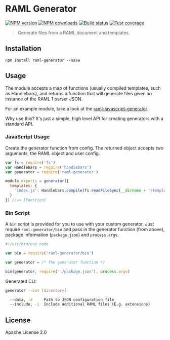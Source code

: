 # RAML Generator

[![NPM version][npm-image]][npm-url]
[![NPM downloads][downloads-image]][downloads-url]
[![Build status][travis-image]][travis-url]
[![Test coverage][coveralls-image]][coveralls-url]

> Generate files from a RAML document and templates.

## Installation

```
npm install raml-generator --save
```

## Usage

The module accepts a map of functions (usually compiled templates, such as Handlebars), and returns a function that will generate files given an instance of the RAML 1 parser JSON.

For an example module, take a look at the [raml-javascript-generator](https://github.com/mulesoft-labs/raml-javascript-generator).

Why use this? It's just a simple, high level API for creating generators with a standard API.

### JavaScript Usage

Create the generator function from config. The returned object accepts two arguments, the RAML object and user config.

```js
var fs = require('fs')
var Handlebars = require('handlebars')
var generator = require('raml-generator')

module.exports = generator({
  templates: {
    'index.js': Handlebars.compile(fs.readFileSync(__dirname + '/templates/index.js.hbs', 'utf8'))
  }
}) //=> [Function]
```

### Bin Script

A `bin` script is provided for you to use with your custom generator. Just require `raml-generator/bin` and pass in the generator function (from above), package information (`package.json`) and `process.argv`.

```js
#!/usr/bin/env node

var bin = require('raml-generator/bin')

var generator = /* The generator function */

bin(generator, require('./package.json'), process.argv)
```

Generated CLI:

```sh
generator --out [directory]

  --data, -d     Path to JSON configuration file
  --include, -i  Include additional RAML files (E.g. extensions)
```

## License

Apache License 2.0

[npm-image]: https://img.shields.io/npm/v/raml-generator.svg?style=flat
[npm-url]: https://npmjs.org/package/raml-generator
[downloads-image]: https://img.shields.io/npm/dm/raml-generator.svg?style=flat
[downloads-url]: https://npmjs.org/package/raml-generator
[travis-image]: https://img.shields.io/travis/mulesoft-labs/raml-generator.svg?style=flat
[travis-url]: https://travis-ci.org/mulesoft-labs/raml-generator
[coveralls-image]: https://img.shields.io/coveralls/mulesoft-labs/raml-generator.svg?style=flat
[coveralls-url]: https://coveralls.io/r/mulesoft-labs/raml-generator?branch=master
